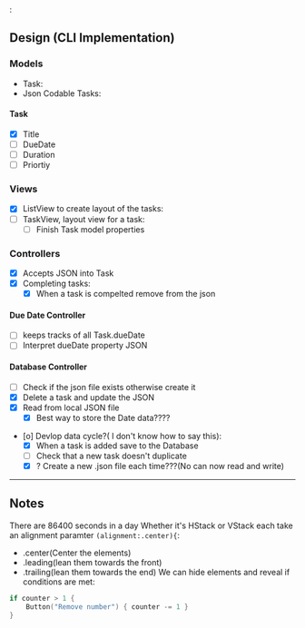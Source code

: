 :
## Design (CLI Implementation)

### Models

- Task:
- Json Codable Tasks:

#### Task

- [X] Title
- [ ] DueDate
- [ ] Duration
- [ ] Priortiy

### Views

- [X] ListView to create layout of the tasks:
- [ ] TaskView, layout view for a task:
  - [ ] Finish Task model properties

### Controllers

- [X] Accepts JSON into Task
- [X] Completing tasks:
  - [X] When a task is compelted remove from the json

#### Due Date Controller

- [ ] keeps tracks of all Task.dueDate
- [ ] Interpret dueDate property JSON

#### Database Controller

- [ ] Check if the json file exists otherwise create it
- [X] Delete a task and update the JSON
- [X] Read from local JSON file
  - [X] Best way to store the Date data????
- [o] Devlop data cycle?( I don't know how to say this):
  - [X] When a task is added save to the Database
  - [ ] Check that a new task doesn't duplicate
  - [X] ? Create a new .json file each time???(No can now read and write)

---

## Notes

There are 86400 seconds in a day
 Whether it's HStack or VStack each take an alignment paramter `(alignment:.center){`:

- .center(Center the elements)
- .leading(lean them towards the front)
- .trailing(lean them towards the end)
We can hide elements and reveal if conditions are met:

```swift
if counter > 1 {
    Button("Remove number") { counter -= 1 }
}
```
